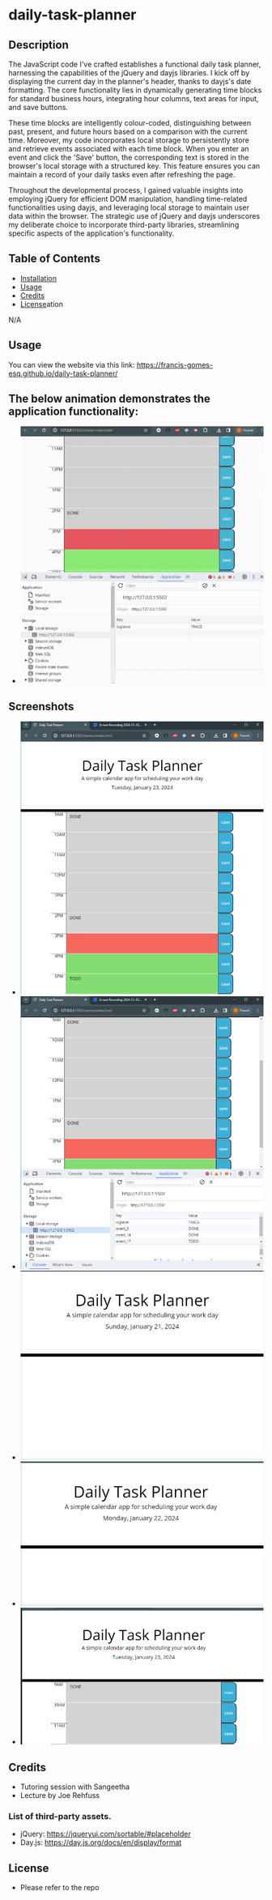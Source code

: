 # daily-task-planner

## Description

The JavaScript code I've crafted establishes a functional daily task planner, harnessing the capabilities of the jQuery and dayjs libraries. I kick off by displaying the current day in the planner's header, thanks to dayjs's date formatting. The core functionality lies in dynamically generating time blocks for standard business hours, integrating hour columns, text areas for input, and save buttons.

These time blocks are intelligently colour-coded, distinguishing between past, present, and future hours based on a comparison with the current time. Moreover, my code incorporates local storage to persistently store and retrieve events associated with each time block. When you enter an event and click the 'Save' button, the corresponding text is stored in the browser's local storage with a structured key. This feature ensures you can maintain a record of your daily tasks even after refreshing the page.

Throughout the developmental process, I gained valuable insights into employing jQuery for efficient DOM manipulation, handling time-related functionalities using dayjs, and leveraging local storage to maintain user data within the browser. The strategic use of jQuery and dayjs underscores my deliberate choice to incorporate third-party libraries, streamlining specific aspects of the application's functionality.

## Table of Contents

-   [Installation](#installation)
-   [Usage](#usage)
-   [Credits](#credits)
-   [License](#license)ation

N/A

## Usage

You can view the website via this link: https://francis-gomes-esq.github.io/daily-task-planner/

## The below animation demonstrates the application functionality:

-   ![alt text](./images/daily-task-planner.gif)

## Screenshots

-   ![alt text](./images/daily-task-planner.png)
-   ![alt text](./images/daily-task-planner-2.png)
-   ![alt text](./images/start-display-current-day.png)
-   ![alt text](./images/start-display-current-day-2.png)
-   ![alt text](./images/start-display-current-day-3.png)

## Credits

-   Tutoring session with Sangeetha
-   Lecture by Joe Rehfuss

### List of third-party assets.

-   jQuery: https://jqueryui.com/sortable/#placeholder
-   Day.js: https://day.js.org/docs/en/display/format

## License

-   Please refer to the repo
